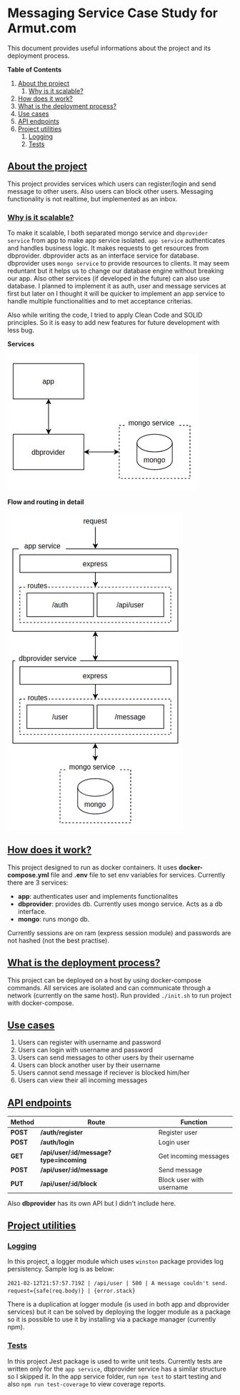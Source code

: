 # Messaging Service Case Study for Armut.com

This document provides useful informations about the project and its deployment process.

**Table of Contents**

1. [About the project](#about-the-project)
    1. [Why is it scalable?](#why-is-it-scalable)
2. [How does it work?](#how-does-it-work)
3. [What is the deployment process?](#what-is-the-deployment-process)
4. [Use cases](#use-cases)
5. [API endpoints](#api-endpoints)
6. [Project utilities](#project-utilities)
    1. [Logging](#logging)
    2. [Tests](#tests)

## [About the project](#about-the-project)

This project provides services which users can register/login and send message to other users. Also users can block other users. Messaging functionality is not realtime, but implemented as an inbox.

### [Why is it scalable?](#why-is-it-scalable)

To make it scalable, I both separated mongo service and `dbprovider service` from app to make app service isolated. `app service` authenticates and handles business logic. It makes requests to get resources from dbprovider. dbprovider acts as an interface service for database. dbprovider uses `mongo service` to provide resources to clients. It may seem reduntant but it helps us to change our database engine without breaking our app. Also other services (if developed in the future) can also use database. I planned to implement it as auth, user and message services at first but later on I thought it will be quicker to implement an app service to handle multiple functionalities and to met acceptance criterias.

Also while writing the code, I tried to apply Clean Code and SOLID principles. So it is easy to add new features for future development with less bug.

**Services**

![Services](docs/services.png)

**Flow and routing in detail**

![Flow](docs/flow.png)

## [How does it work?](#how-does-it-work)

This project designed to run as docker containers. It uses **docker-compose.yml** file and **.env** file to set env variables for services. Currently there are 3 services:

-   **app**: authenticates user and implements functionalites
-   **dbprovider**: provides db. Currently uses mongo service. Acts as a db interface.
-   **mongo**: runs mongo db.

Currently sessions are on ram (express session module) and passwords are not hashed (not the best practise).

## [What is the deployment process?](#what-is-the-deployment-process)

This project can be deployed on a host by using docker-compose commands. All services are isolated and can communicate through a network (currently on the same host). Run provided `./init.sh` to run project with docker-compose.

## [Use cases](#use-cases)

1. Users can register with username and password
2. Users can login with username and password
3. Users can send messages to other users by their username
4. Users can block another user by their username
5. Users cannot send message if reciever is blocked him/her
6. Users can view their all incoming messages

## [API endpoints](#api-endpoints)

| Method   | Route                                   | Function                 |
| -------- | --------------------------------------- | ------------------------ |
| **POST** | **/auth/register**                      | Register user            |
| **POST** | **/auth/login**                         | Login user               |
| **GET**  | **/api/user/:id/message?type=incoming** | Get incoming messages    |
| **POST** | **/api/user/:id/message**               | Send message             |
| **PUT**  | **/api/user/:id/block**                 | Block user with username |

Also **dbprovider** has its own API but I didn't include here.

## [Project utilities](#project-utilities)

### [Logging](#logging)

In this project, a logger module which uses `winston` package provides log persistency. Sample log is as below:

`2021-02-12T21:57:57.719Z | /api/user | 500 | A message couldn't send. request={safe(req.body)} | {error.stack}`

There is a duplication at logger module (is used in both app and dbprovider services) but it can be solved by deploying the logger module as a package so it is possible to use it by installing via a package manager (currently npm). 

### [Tests](#tests)

In this project Jest package is used to write unit tests. Currently tests are written only for the ```app service```, dbprovider service has a similar structure so I skipped it. In the app service folder, run ```npm test``` to start testing and also ```npm run test-coverage``` to view coverage reports.